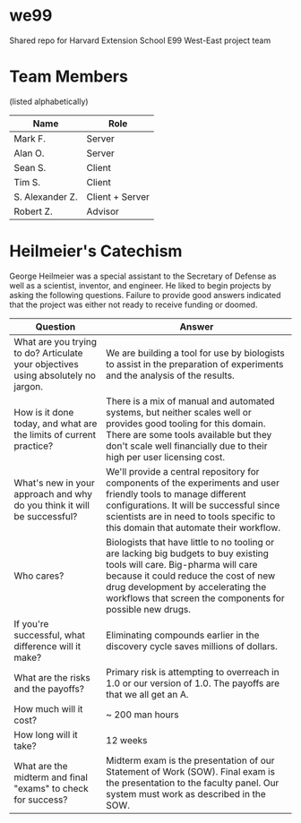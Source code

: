 # we99
Shared repo for Harvard Extension School E99 West-East project team

# Team Members

(listed alphabetically)

Name            | Role
--------------- | -------------
Mark F.         | Server
Alan O.         | Server
Sean S.         | Client
Tim S.          | Client
S. Alexander Z. | Client + Server
Robert Z.       | Advisor

# Heilmeier's Catechism

George Heilmeier was a special assistant to the Secretary of Defense as well as a
scientist, inventor, and engineer. He liked to begin projects by asking the
following questions. Failure to provide good answers indicated that the
project was either not ready to receive funding or doomed.

Question | Answer
---------|----------
What are you trying to do? Articulate your objectives using absolutely no jargon. |We are building a tool for use by biologists to assist in the preparation of experiments and the analysis of the results.
How is it done today, and what are the limits of current practice? | There is a mix of manual and automated systems, but neither scales well or provides good tooling for this domain. There are some tools available but they don't scale well financially due to their high per user licensing cost.
What's new in your approach and why do you think it will be successful? | We'll provide a central repository for components of the experiments and user friendly tools to manage different configurations. It will be successful since scientists are in need to tools specific to this domain that automate their workflow.
Who cares? | Biologists that have little to no tooling or are lacking big budgets to buy existing tools will care. Big-pharma will care because it could reduce the cost of new drug development by accelerating the workflows that screen the components for possible new drugs.
If you're successful, what difference will it make?| Eliminating compounds earlier in the discovery cycle saves millions of dollars.
What are the risks and the payoffs? | Primary risk is attempting to overreach in 1.0 or our version of 1.0. The payoffs are that we all get an A.
How much will it cost?|~ 200 man hours
How long will it take?|12 weeks
What are the midterm and final "exams" to check for success?| Midterm exam is the presentation of our Statement of Work (SOW). Final exam is the presentation to the faculty panel. Our system must work as described in the SOW.


